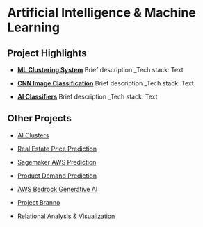 # Artificial Intelligence & Machine Learning


## Project Highlights


- [**ML Clustering System**](https://github.com/mrjex/Machine-Learning-Clustering-System)
  Brief description
  _Tech stack: Text


- [**CNN Image Classification**](https://github.com/mrjex/Neural-Network-Image-Classification)
  Brief description
  _Tech stack: Text


- [**AI Classifiers**](https://github.com/mrjex/Artificial-Intelligence-Classifiers)
  Brief description
  _Tech stack: Text



## Other Projects

- [AI Clusters](https://github.com/mrjex/Artificial-Intelligence-Clusters)

- [Real Estate Price Prediction](https://github.com/mrjex/Real-Estate-Price-Prediction)

- [Sagemaker AWS Prediction](https://github.com/mrjex/AWS-Sagemaker-System)

- [Product Demand Prediction](https://github.com/mrjex/Product-Demand-Prediction)

- [AWS Bedrock Generative AI](https://github.com/mrjex/AWS-Generative-AI-Endpoint)

- [Project Branno](https://github.com/mrjex/Project-Branno)

- [Relational Analysis & Visualization](https://github.com/mrjex/Relational-Analysis-and-Visualization)
